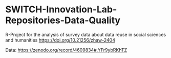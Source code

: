 # SWITCH-Innovation-Lab-Repositories-Data-Quality
R-Project for the analysis of survey data about data reuse in social sciences and humanities
https://doi.org/10.21256/zhaw-2404

Data: https://zenodo.org/record/4609834#.YFr9ybRKhTZ
